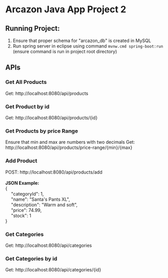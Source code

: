 # Arcazon Java App Project 2

## Running Project:
1. Ensure that proper schema for "arcazon_db" is created in MySQL
2. Run spring server in eclipse using command `mvnw.cmd spring-boot:run` (ensure command is run in project root directory)


## APIs

### Get All Products
Get: http://localhost:8080/api/products

### Get Product by id
Get: http://localhost:8080/api/products/{id}

### Get Products by price Range
Ensure that min and max are numbers with two decimals
Get: http://localhost:8080/api/products/price-range/{min}/{max}

### Add Product
POST: http://localhost:8080/api/products/add  
<br/>
**JSON Example:** 
<br/>
{ <br/>
&emsp;   "categoryId": 1, <br/>
&emsp;   "name": "Santa's Pants XL", <br/>
&emsp;   "description": "Warm and soft", <br/>
&emsp;   "price": 74.99, <br/>
&emsp;   "stock": 1 <br/>
} <br/>

### Get Categories
Get: http://localhost:8080/api/categories

### Get Categories by id
Get: http://localhost:8080/api/categories/{id}
